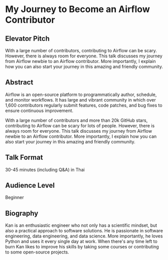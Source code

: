 # My Journey to Become an Airflow Contributor

## Elevator Pitch

With a large number of contributors, contributing to Airflow can be scary.
However, there is always room for everyone. This talk discusses my journey
from Airflow newbie to an Airflow contributor. More importantly, I explain
how you can also start your journey in this amazing and friendly community.

## Abstract

Airflow is an open-source platform to programmatically author, schedule, and monitor workflows.
It has large and vibrant community in which over 1,600 contributors regularly submit features,
code patches, and bug fixes to ensure continuous improvement.

With a large number of contributors and more than 20k GitHub stars, contributing to Airflow
can be scary for lots of people. However, there is always room for everyone. This talk
discusses my journey from Airflow newbie to an Airflow contributor. More importantly,
I explain how you can also start your journey in this amazing and friendly community.

## Talk Format

30-45 minutes (including Q&A) in Thai

## Audience Level

Beginner

## Biography

Kan is an enthusiastic engineer who not only has a scientific mindset, but also
a practical approach to software solutions. He is passionate in software
engineering, data engineering, and data science. More importantly, he loves
Python and uses it every single day at work. When there's any time left to burn
Kan likes to improve his skills by taking some courses or contributing to some
open-source projects.
